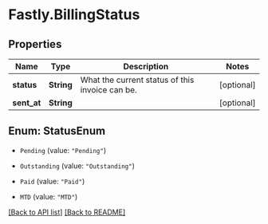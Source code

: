 # Fastly.BillingStatus

## Properties

Name | Type | Description | Notes
------------ | ------------- | ------------- | -------------
**status** | **String** | What the current status of this invoice can be. | [optional] 
**sent_at** | **String** |  | [optional] 



## Enum: StatusEnum


* `Pending` (value: `"Pending"`)

* `Outstanding` (value: `"Outstanding"`)

* `Paid` (value: `"Paid"`)

* `MTD` (value: `"MTD"`)





[[Back to API list]](../../README.md#endpoints) [[Back to README]](../../README.md)
